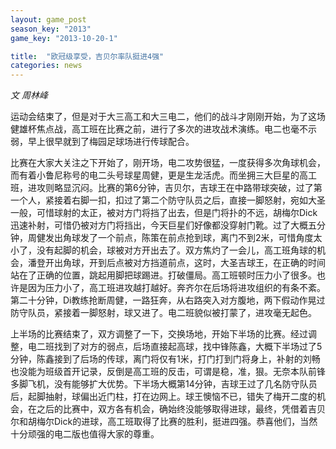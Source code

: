 ```yaml
---
layout: game_post
season_key: "2013"
game_key: "2013-10-20-1"

title:  "欧冠级享受，吉贝尔率队挺进4强"
categories: news
---
```


*文 周林峰*

运动会结束了，但是对于大三高工和大三电二，他们的战斗才刚刚开始，为了这场健雄杯焦点战，高工班在比赛之前，进行了多次的进攻战术演练。电二也毫不示弱，早上很早就到了梅园足球场进行传球配合。

比赛在大家大关注之下开始了，刚开场，电二攻势很猛，一度获得多次角球机会，而有着小鲁尼称号的电二头号球星周健，更是生龙活虎。而坐拥三大巨星的高工班，进攻则略显沉闷。比赛的第6分钟，吉贝尔，吉球王在中路带球突破，过了第一个人，紧接着右脚一扣，扣过了第二个防守队员之后，直接一脚怒射，宛如大圣一般，可惜球射的太正，被对方门将挡了出去，但是门将扑的不远，胡梅尔Dick迅速补射，可惜仍被对方门将挡出，今天巨星们好像都没穿射门靴。过了大概五分钟，周健发出角球发了一个前点，陈策在前点抢到球，离门不到2米，可惜角度太小了，没有起脚的机会，球被对方开出去了。双方焦灼了一会儿，高工班角球的机会，潘登开出角球，开到后点被对方挡道前点，这时，大圣吉球王，在正确的时间站在了正确的位置，跳起用脚把球踢进。打破僵局。高工班顿时压力小了很多。也许是因为压力小了，高工班进攻越打越好。奔齐尔在后场将进攻组织的有条不紊。第二十分钟，Di教练抢断周健，一路狂奔，从右路突入对方腹地，两下假动作晃过防守队员，紧接着一脚怒射，球又进了。电二班貌似被打蒙了，进攻毫无起色。

上半场的比赛结束了，双方调整了一下，交换场地，开始下半场的比赛。经过调整，电二班找到了对方的弱点，后场直接起高球，找中锋陈鑫，大概下半场过了5分钟，陈鑫接到了后场的传球，离门将仅有1米，打门打到门将身上，补射的刘畅也没能为班级首开记录，反倒是高工班的反击，可谓是稳，准，狠。无奈本队前锋多脚飞机，没有能够扩大优势。下半场大概第14分钟，吉球王过了几名防守队员后，起脚抽射，球偏出近门柱，打在边网上。球王懊恼不已，错失了梅开二度的机会，在之后的比赛中，双方各有机会，确始终没能够取得进球，最终，凭借着吉贝尔和胡梅尔Dick的进球，高工班取得了比赛的胜利，挺进四强。恭喜他们，当然十分顽强的电二版也值得大家的尊重。